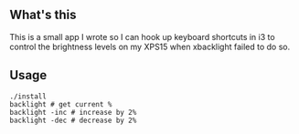 ## What's this

This is a small app I wrote so I can hook up keyboard shortcuts in i3 to control the brightness levels on my XPS15 when xbacklight failed to do so.

## Usage

```
./install
backlight # get current %
backlight -inc # increase by 2%
backlight -dec # decrease by 2%
```
